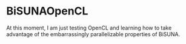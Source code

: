 # BiSUNAOpenCL

At this moment, I am just testing OpenCL and learning how to take advantage of
the embarrassingly parallelizable properties of BiSUNA.